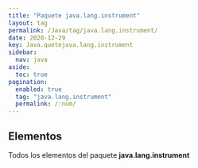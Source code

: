 ```yaml
---
title: "Paquete java.lang.instrument"
layout: tag
permalink: /Java/tag/java.lang.instrument/
date: 2020-12-29
key: Java.quetejava.lang.instrument
sidebar: 
  nav: java
aside: 
  toc: true
pagination: 
  enabled: true
  tag: "java.lang.instrument"
  permalink: /:num/
---
```


<h2>Elementos</h2>
Todos los elementos del paquete <strong>java.lang.instrument</strong>
